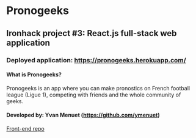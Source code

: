 # Pronogeeks
## Ironhack project #3: React.js full-stack web application

### Deployed application: https://pronogeeks.herokuapp.com/

#### What is Pronogeeks?
Pronogeeks is an app where you can make pronostics on French football league (Ligue 1), competing with friends and the whole community of geeks.<br>

#### Developed by: Yvan Menuet (https://github.com/ymenuet)

[Front-end repo](https://github.com/ymenuet/pronogeeks)
